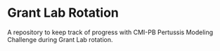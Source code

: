 # Grant Lab Rotation
A repository to keep track of progress with CMI-PB Pertussis Modeling Challenge during Grant Lab rotation.
